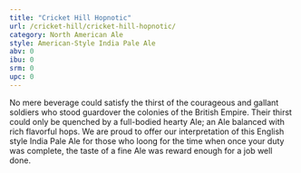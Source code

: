 ```yaml
---
title: "Cricket Hill Hopnotic"
url: /cricket-hill/cricket-hill-hopnotic/
category: North American Ale
style: American-Style India Pale Ale
abv: 0
ibu: 0
srm: 0
upc: 0
---
```

No mere beverage could satisfy the thirst of the courageous and gallant soldiers who stood guardover the colonies of the British Empire. Their thirst could only be quenched by a full-bodied hearty Ale; an Ale balanced with rich flavorful hops. We are proud to offer our interpretation of this English style India Pale Ale for those who loong for the time when once your duty was complete, the taste of a fine Ale was reward enough for a job well done.
